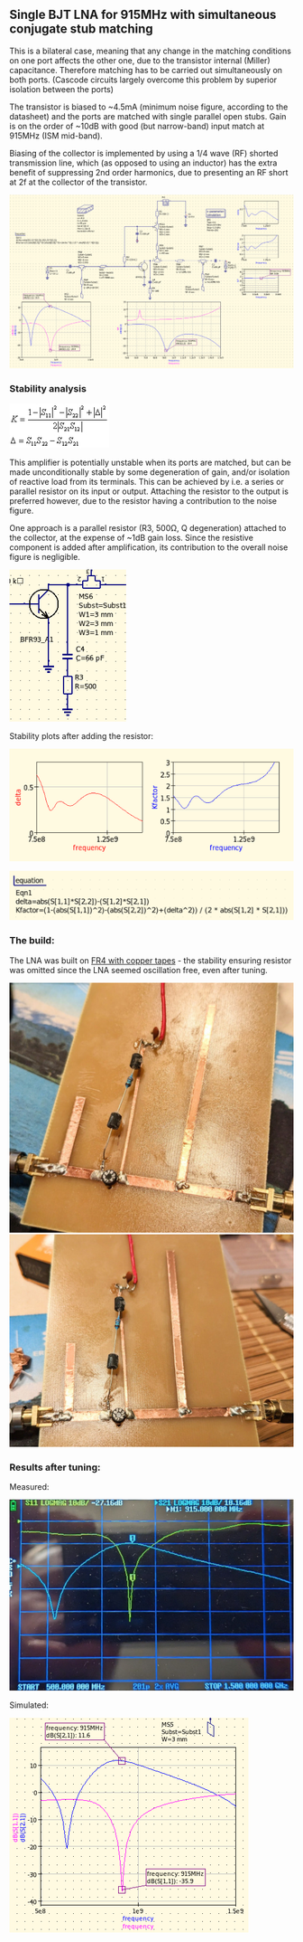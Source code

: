 ## Single BJT LNA for 915MHz with simultaneous conjugate stub matching

This is a bilateral case, meaning that any change in the matching conditions on one port affects the other one, due to the transistor internal (Miller) capacitance. Therefore matching has to be carried out simultaneously on both ports. (Cascode circuits largely overcome this problem by superior isolation between the ports)

The transistor is biased to ~4.5mA (minimum noise figure, according to the datasheet) and the ports are matched with single parallel open stubs. Gain is on the order of ~10dB with good (but narrow-band) input match at 915MHz (ISM mid-band).

Biasing of the collector is implemented by using a 1/4 wave (RF) shorted transmission line, which (as opposed to using an inductor) has the extra benefit of suppressing 2nd order harmonics, due to presenting an RF short at 2f at the collector of the transistor.

![schem](schem.png)

### Stability analysis

![stabeq2](stabeq2.jpg)

This amplifier is potentially unstable when its ports are matched, but can be made unconditionally stable by some degeneration of gain, and/or isolation of reactive load from its terminals. This can be achieved by i.e. a series or parallel resistor on its input or output. Attaching the resistor to the output is preferred however, due to the resistor having a contribution to the noise figure.

One approach is a parallel resistor (R3, 500Ω, Q degeneration) attached to the collector, at the expense of ~1dB gain loss. Since the resistive component is added after amplification, its contribution to the overall noise figure is negligible.

![stabdegen1](stabdegen1.png)

Stability plots after adding the resistor:

![stabplot1](stabplot1.png)

![stabeq1](stabeq1.png)

### The build:

The LNA was built on [FR4 with copper tapes](https://github.com/szoftveres/RF_Microwave/tree/main/Microstrip) - the stability ensuring resistor was omitted since the LNA seemed oscillation free, even after tuning.

![pcb1](pcb1.jpg)
![pcb2](pcb2.jpg)

### Results after tuning:

Measured:

![vna](vna.jpg)

Simulated:

![expected](expected.png)

